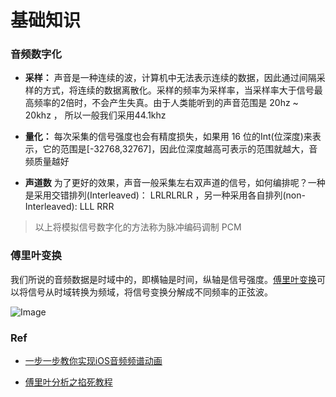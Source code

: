 # 基础知识

### __音频数字化__

* __采样：__ 声音是一种连续的波，计算机中无法表示连续的数据，因此通过间隔采样的方式，将连续的数据离散化。采样的频率为采样率，当采样率大于信号最高频率的2倍时，不会产生失真。由于人类能听到的声音范围是 20hz ~ 20khz ， 所以一般我们采用44.1khz

* __量化：__ 每次采集的信号强度也会有精度损失，如果用 16 位的Int(位深度)来表示，它的范围是[-32768,32767]，因此位深度越高可表示的范围就越大，音频质量越好

* __声道数__  为了更好的效果，声音一般采集左右双声道的信号，如何编排呢？一种是采用交错排列(Interleaved)： LRLRLRLR ，另一种采用各自排列(non-Interleaved): LLL RRR

> 以上将模拟信号数字化的方法称为脉冲编码调制 PCM

 ### __傅里叶变换__

我们所说的音频数据是时域中的，即横轴是时间，纵轴是信号强度。[傅里叶变换](https://zh.wikipedia.org/wiki/%E5%82%85%E9%87%8C%E5%8F%B6%E5%8F%98%E6%8D%A2)可以将信号从时域转换为频域，将信号变换分解成不同频率的正弦波。

![Image](https://user-gold-cdn.xitu.io/2018/12/25/167e5ec6bf5325ca?imageView2/0/w/1280/h/960/format/webp/ignore-error/1)

### __Ref__

* [一步一步教你实现iOS音频频谱动画](https://github.com/potato04/AudioSpectrum)

* [傅里叶分析之掐死教程](https://zhuanlan.zhihu.com/p/19763358)